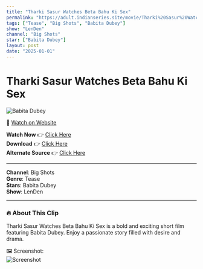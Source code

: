 ```yaml
---
title: "Tharki Sasur Watches Beta Bahu Ki Sex"
permalink: "https://adult.indianseries.site/movie/Tharki%20Sasur%20Watches%20Beta%20Bahu%20Ki%20Sex"
tags: ["Tease", "Big Shots", "Babita Dubey"]
show: "LenDen"
channel: "Big Shots"
star: ["Babita Dubey"]
layout: post
date: "2025-01-01"
---
```


# Tharki Sasur Watches Beta Bahu Ki Sex

![Babita Dubey](https://shorts.desisins.com/wp-content/uploads/2024/08/Babita-Dubey-LenDen-Tharki-Sasur-DesiSins.com_.jpg)

🔗 [Watch on Website](https://adult.indianseries.site/movie/Tharki%20Sasur%20Watches%20Beta%20Bahu%20Ki%20Sex)

**Watch Now** 👉 [Click Here](https://adult.indianseries.site/movie/Tharki%20Sasur%20Watches%20Beta%20Bahu%20Ki%20Sex)  
**Download** 👉 [Click Here](https://adult.indianseries.site/movie/Tharki%20Sasur%20Watches%20Beta%20Bahu%20Ki%20Sex)  
**Alternate Source** 👉 [Click Here](https://adult.indianseries.site/movie/Tharki%20Sasur%20Watches%20Beta%20Bahu%20Ki%20Sex)

---

**Channel**: Big Shots  
**Genre**: Tease  
**Stars**: Babita Dubey  
**Show**: LenDen

---

### 🔥 About This Clip

Tharki Sasur Watches Beta Bahu Ki Sex is a bold and exciting short film featuring Babita Dubey. Enjoy a passionate story filled with desire and drama.
 
🖼️ Screenshot:  
![Screenshot](https://shorts.desisins.com/wp-content/uploads/2024/08/Babita-Dubey-LenDen-Tharki-Sasur-DesiSins.com_.jpg)
